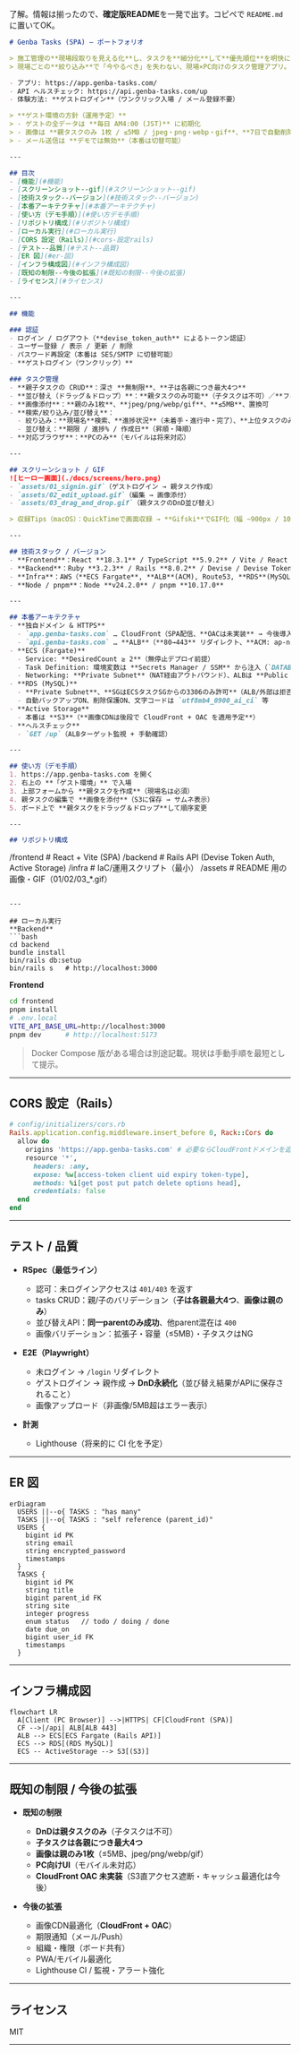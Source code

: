 了解。情報は揃ったので、**確定版README**を一発で出す。コピペで `README.md` に置いてOK。

```markdown
# Genba Tasks (SPA) – ポートフォリオ

> 施工管理の**現場段取りを見える化**し、タスクを**細分化**して**優先順位**を明快にする。  
> 現場ごとの**絞り込み**で「今やるべき」を失わない、現場×PC向けのタスク管理アプリ。

- アプリ: https://app.genba-tasks.com/
- API ヘルスチェック: https://api.genba-tasks.com/up
- 体験方法: **ゲストログイン**（ワンクリック入場 / メール登録不要）

> **ゲスト環境の方針（運用予定）**
> - ゲストの全データは **毎日 AM4:00 (JST)** に初期化
> - 画像は **親タスクのみ 1枚 / ≤5MB / jpeg・png・webp・gif**、**7日で自動削除**
> - メール送信は **デモでは無効**（本番は切替可能）

---

## 目次
- [機能](#機能)
- [スクリーンショット--gif](#スクリーンショット--gif)
- [技術スタック--バージョン](#技術スタック--バージョン)
- [本番アーキテクチャ](#本番アーキテクチャ)
- [使い方（デモ手順）](#使い方デモ手順)
- [リポジトリ構成](#リポジトリ構成)
- [ローカル実行](#ローカル実行)
- [CORS 設定（Rails）](#cors-設定rails)
- [テスト--品質](#テスト--品質)
- [ER 図](#er-図)
- [インフラ構成図](#インフラ構成図)
- [既知の制限--今後の拡張](#既知の制限--今後の拡張)
- [ライセンス](#ライセンス)

---

## 機能

### 認証
- ログイン / ログアウト（**devise_token_auth** によるトークン認証）
- ユーザー登録 / 表示 / 更新 / 削除
- パスワード再設定（本番は SES/SMTP に切替可能）
- **ゲストログイン（ワンクリック）**

### タスク管理
- **親子タスクの CRUD**：深さ **無制限**、**子は各親につき最大4つ**
- **並び替え（ドラッグ＆ドロップ）**：**親タスクのみ可能**（子タスクは不可）／**フィルタ中もDnD可**
- **画像添付**：**親のみ1枚**、**jpeg/png/webp/gif**、**≤5MB**、置換可
- **検索/絞り込み/並び替え**：
  - 絞り込み：**現場名**検索、**進捗状況**（未着手・進行中・完了）、**上位タスクのみ**表示
  - 並び替え：**期限 / 進捗% / 作成日**（昇順・降順）
- **対応ブラウザ**：**PCのみ**（モバイルは将来対応）

---

## スクリーンショット / GIF
![ヒーロー画面](./docs/screens/hero.png)
- `assets/01_signin.gif`（ゲストログイン → 親タスク作成）
- `assets/02_edit_upload.gif`（編集 → 画像添付）
- `assets/03_drag_and_drop.gif`（親タスクのDnD並び替え）

> 収録Tips（macOS）：QuickTimeで画面収録 → **Gifski**でGIF化（幅 ~900px / 10–12fps / ループ）

---

## 技術スタック / バージョン
- **Frontend**：React **18.3.1** / TypeScript **5.9.2** / Vite / React Router / Axios  
- **Backend**：Ruby **3.2.3** / Rails **8.0.2** / Devise / Devise Token Auth / rack-cors / Active Storage (+ S3)  
- **Infra**：AWS（**ECS Fargate**, **ALB**(ACM), Route53, **RDS**(MySQL **8.0.43**), **S3**）
- **Node / pnpm**：Node **v24.2.0** / pnpm **10.17.0**

---

## 本番アーキテクチャ
- **独自ドメイン & HTTPS**
  - `app.genba-tasks.com` … CloudFront（SPA配信、**OACは未実装** → 今後導入予定）
  - `api.genba-tasks.com` … **ALB**（**80→443** リダイレクト、**ACM: ap-northeast-1**）
- **ECS (Fargate)**
  - Service: **DesiredCount ≥ 2**（無停止デプロイ前提）
  - Task Definition: 環境変数は **Secrets Manager / SSM** から注入（`DATABASE_URL`, `RAILS_MASTER_KEY`, `SECRET_KEY_BASE`, ほか）
  - Networking: **Private Subnet**（NAT経由アウトバウンド）、ALBは **Public Subnet**
- **RDS (MySQL)**
  - **Private Subnet**、**SGはECSタスクSGからの3306のみ許可**（ALB/外部は拒否）
  - 自動バックアップON、削除保護ON、文字コードは `utf8mb4_0900_ai_ci` 等
- **Active Storage**
  - 本番は **S3**（**画像CDNは後段で CloudFront + OAC を適用予定**）
- **ヘルスチェック**
  - `GET /up`（ALBターゲット監視 + 手動確認）

---

## 使い方（デモ手順）
1. https://app.genba-tasks.com を開く  
2. 右上の **「ゲスト環境」** で入場  
3. 上部フォームから **親タスクを作成**（現場名は必須）  
4. 親タスクの編集で **画像を添付**（S3に保存 → サムネ表示）  
5. ボード上で **親タスクをドラッグ＆ドロップ**して順序変更

---

## リポジトリ構成
```

/frontend   # React + Vite (SPA)
/backend    # Rails API (Devise Token Auth, Active Storage)
/infra      # IaC/運用スクリプト（最小）
/assets     # README 用の画像・GIF（01/02/03\_\*.gif）

````

---

## ローカル実行
**Backend**
```bash
cd backend
bundle install
bin/rails db:setup
bin/rails s   # http://localhost:3000
````

**Frontend**

```bash
cd frontend
pnpm install
# .env.local
VITE_API_BASE_URL=http://localhost:3000
pnpm dev      # http://localhost:5173
```

> Docker Compose 版がある場合は別途記載。現状は手動手順を最短として提示。

---

## CORS 設定（Rails）

```rb
# config/initializers/cors.rb
Rails.application.config.middleware.insert_before 0, Rack::Cors do
  allow do
    origins 'https://app.genba-tasks.com' # 必要ならCloudFrontドメインを追加
    resource '*',
      headers: :any,
      expose: %w[access-token client uid expiry token-type],
      methods: %i[get post put patch delete options head],
      credentials: false
  end
end
```

---

## テスト / 品質

* **RSpec（最低ライン）**

  * 認可：未ログインアクセスは `401/403` を返す
  * tasks CRUD：親/子のバリデーション（**子は各親最大4つ**、**画像は親のみ**）
  * 並び替えAPI：**同一parentのみ成功**、他parent混在は `400`
  * 画像バリデーション：拡張子・容量（≤5MB）・子タスクはNG
* **E2E（Playwright）**

  * 未ログイン → `/login` リダイレクト
  * ゲストログイン → 親作成 → **DnD永続化**（並び替え結果がAPIに保存されること）
  * 画像アップロード（非画像/5MB超はエラー表示）
* **計測**

  * Lighthouse（将来的に CI 化を予定）

---

## ER 図

```mermaid
erDiagram
  USERS ||--o{ TASKS : "has many"
  TASKS ||--o{ TASKS : "self reference (parent_id)"
  USERS {
    bigint id PK
    string email
    string encrypted_password
    timestamps
  }
  TASKS {
    bigint id PK
    string title
    bigint parent_id FK
    string site
    integer progress
    enum status   // todo / doing / done
    date due_on
    bigint user_id FK
    timestamps
  }
```

---

## インフラ構成図

```mermaid
flowchart LR
  A[Client (PC Browser)] -->|HTTPS| CF[CloudFront (SPA)]
  CF -->|/api| ALB[ALB 443]
  ALB --> ECS[ECS Fargate (Rails API)]
  ECS --> RDS[(RDS MySQL)]
  ECS -- ActiveStorage --> S3[(S3)]
```

---

## 既知の制限 / 今後の拡張

* **既知の制限**

  * **DnDは親タスクのみ**（子タスクは不可）
  * **子タスクは各親につき最大4つ**
  * **画像は親のみ1枚**（≤5MB、jpeg/png/webp/gif）
  * **PC向けUI**（モバイル未対応）
  * **CloudFront OAC 未実装**（S3直アクセス遮断・キャッシュ最適化は今後）
* **今後の拡張**

  * 画像CDN最適化（**CloudFront + OAC**）
  * 期限通知（メール/Push）
  * 組織・権限（ボード共有）
  * PWA/モバイル最適化
  * Lighthouse CI / 監視・アラート強化

---

## ライセンス

MIT

---
